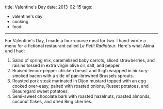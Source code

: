 title: Valentine's Day
date: 2013-02-15
tags:
- valentine's day
- cooking
- food
---

For Valentine's Day, I made a four-course meal for two. I hand-wrote a menu for a fictional restaurant called *Le Petit Radiateur*. Here's what Akina and I had:

1. Salad of spring mix, caramelized baby carrots, sliced strawberries, and raisins tossed in extra virgin olive oil, salt, and pepper.
2. Braised lemon-pepper chicken breast and thigh wrapped in hickory-smoked bacon with a side of pan-browned Brussels sprouts.
3. Roasted pork steak marinated in Dijon mustard topped with an egg cooked over-easy, paired with roasted onions, Russet potatoes, and Beauregard sweet potatoes.
4. Semi-sweet chocolate bark with roasted hazelnuts, roasted almonds, coconut flakes, and dried Bing cherries.
